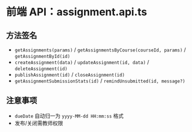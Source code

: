 # 前端 API：assignment.api.ts

## 方法签名
- `getAssignments(params)` / `getAssignmentsByCourse(courseId, params)` / `getAssignmentById(id)`
- `createAssignment(data)` / `updateAssignment(id, data)` / `deleteAssignment(id)`
- `publishAssignment(id)` / `closeAssignment(id)`
- `getAssignmentSubmissionStats(id)` / `remindUnsubmitted(id, message?)`

## 注意事项
- `dueDate` 自动归一为 `yyyy-MM-dd HH:mm:ss` 格式
- 发布/关闭需教师权限

